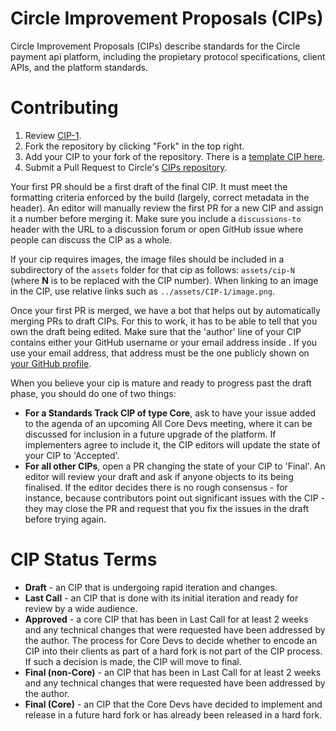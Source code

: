 # Circle Improvement Proposals (CIPs)


Circle Improvement Proposals (CIPs) describe standards for the Circle payment api platform, including the propietary protocol specifications, client APIs, and the platform standards.

# Contributing

 1. Review [CIP-1](CIPS/cip-1.md).
 2. Fork the repository by clicking "Fork" in the top right.
 3. Add your CIP to your fork of the repository. There is a [template CIP here](cip-template.md).
 4. Submit a Pull Request to Circle's [CIPs repository](https://github.com/jjmr007/CIPs).

Your first PR should be a first draft of the final CIP. It must meet the formatting criteria enforced by the build (largely, correct metadata in the header). An editor will manually review the first PR for a new CIP and assign it a number before merging it. Make sure you include a `discussions-to` header with the URL to a discussion forum or open GitHub issue where people can discuss the CIP as a whole.

If your cip requires images, the image files should be included in a subdirectory of the `assets` folder for that cip as follows: `assets/cip-N` (where **N** is to be replaced with the CIP number). When linking to an image in the CIP, use relative links such as `../assets/CIP-1/image.png`.

Once your first PR is merged, we have a bot that helps out by automatically merging PRs to draft CIPs. For this to work, it has to be able to tell that you own the draft being edited. Make sure that the 'author' line of your CIP contains either your GitHub username or your email address inside <triangular brackets>. If you use your email address, that address must be the one publicly shown on [your GitHub profile](https://github.com/settings/profile).

When you believe your cip is mature and ready to progress past the draft phase, you should do one of two things:

 - **For a Standards Track CIP of type Core**, ask to have your issue added to the agenda of an upcoming All Core Devs meeting, where it can be discussed for inclusion in a future upgrade of the platform. If implementers agree to include it, the CIP editors will update the state of your CIP to 'Accepted'.
 - **For all other CIPs**, open a PR changing the state of your CIP to 'Final'. An editor will review your draft and ask if anyone objects to its being finalised. If the editor decides there is no rough consensus - for instance, because contributors point out significant issues with the CIP - they may close the PR and request that you fix the issues in the draft before trying again.

# CIP Status Terms

* **Draft** - an CIP that is undergoing rapid iteration and changes.
* **Last Call** - an CIP that is done with its initial iteration and ready for review by a wide audience.
* **Approved** - a core CIP that has been in Last Call for at least 2 weeks and any technical changes that were requested have been addressed by the author. The process for Core Devs to decide whether to encode an CIP into their clients as part of a hard fork is not part of the CIP process. If such a decision is made, the CIP will move to final.
* **Final (non-Core)** - an CIP that has been in Last Call for at least 2 weeks and any technical changes that were requested have been addressed by the author.
* **Final (Core)** - an CIP that the Core Devs have decided to implement and release in a future hard fork or has already been released in a hard fork. 
